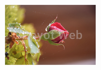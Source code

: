 <html>
<head>
<meta charset="utf-8">
<title>Untitled Document</title>
<link="gallerystyle.css" rel="stylesheet">
</head>

<body>

<tr>
<td>
<img src="Poyot1.jpg" "with="200" height="200"> 
    
</td>


    
</tr>
         

        

    
        
    
    
    
</body>
</html>
